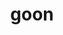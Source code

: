 ---
category: 4-letters
denotation: null
name: goon
reference_link: https://www.etymonline.com/word/goon
root_language: null
root_name: null
title: goon
type: free
word_sums:
- respelling: goon
  sum: 'Goon + '
---